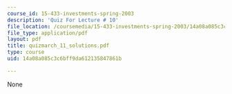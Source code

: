 ```yaml
---
course_id: 15-433-investments-spring-2003
description: 'Quiz For Lecture # 10'
file_location: /coursemedia/15-433-investments-spring-2003/14a08a085c3c6bff9da612135847861b_quizmarch_11_solutions.pdf
file_type: application/pdf
layout: pdf
title: quizmarch_11_solutions.pdf
type: course
uid: 14a08a085c3c6bff9da612135847861b

---
```

None